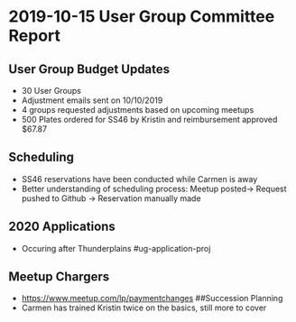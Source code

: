 # 2019-10-15 User Group Committee Report
## User Group Budget Updates
 * 30 User Groups
 * Adjustment emails sent on 10/10/2019
 * 4 groups requested adjustments based on upcoming meetups
 * 500 Plates ordered for SS46 by Kristin and reimbursement approved $67.87
## Scheduling
  * SS46 reservations have been conducted while Carmen is away
  * Better understanding of scheduling process: Meetup posted-> Request pushed to Github -> Reservation manually made
## 2020 Applications
  * Occuring after Thunderplains #ug-application-proj
## Meetup Chargers
  * https://www.meetup.com/lp/paymentchanges
##Succession Planning
  * Carmen has trained Kristin twice on the basics, still more to cover
